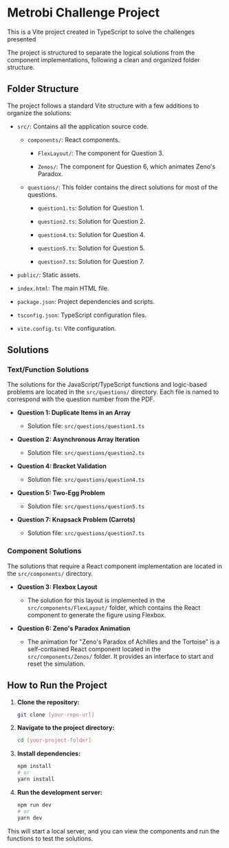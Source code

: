 # Metrobi Challenge Project

This is a Vite project created in TypeScript to solve the challenges presented

The project is structured to separate the logical solutions from the component implementations, following a clean and organized folder structure.

## Folder Structure

The project follows a standard Vite structure with a few additions to organize the solutions:

- `src/`: Contains all the application source code.

  - `components/`: React components.

    - `FlexLayout/`: The component for Question 3.

    - `Zenos/`: The component for Question 6, which animates Zeno's Paradox.

  - `questions/`: This folder contains the direct solutions for most of the questions.

    - `question1.ts`: Solution for Question 1.

    - `question2.ts`: Solution for Question 2.

    - `question4.ts`: Solution for Question 4.

    - `question5.ts`: Solution for Question 5.

    - `question7.ts`: Solution for Question 7.

- `public/`: Static assets.

- `index.html`: The main HTML file.

- `package.json`: Project dependencies and scripts.

- `tsconfig.json`: TypeScript configuration files.

- `vite.config.ts`: Vite configuration.

## Solutions

### Text/Function Solutions

The solutions for the JavaScript/TypeScript functions and logic-based problems are located in the `src/questions/` directory. Each file is named to correspond with the question number from the PDF.

- **Question 1: Duplicate Items in an Array**

  - Solution file: `src/questions/question1.ts`

- **Question 2: Asynchronous Array Iteration**

  - Solution file: `src/questions/question2.ts`

- **Question 4: Bracket Validation**

  - Solution file: `src/questions/question4.ts`

- **Question 5: Two-Egg Problem**

  - Solution file: `src/questions/question5.ts`

- **Question 7: Knapsack Problem (Carrots)**

  - Solution file: `src/questions/question7.ts`

### Component Solutions

The solutions that require a React component implementation are located in the `src/components/` directory.

- **Question 3: Flexbox Layout**

  - The solution for this layout is implemented in the `src/components/FlexLayout/` folder, which contains the React component to generate the figure using Flexbox.

- **Question 6: Zeno's Paradox Animation**

  - The animation for "Zeno's Paradox of Achilles and the Tortoise" is a self-contained React component located in the `src/components/Zenos/` folder. It provides an interface to start and reset the simulation.

## How to Run the Project

1. **Clone the repository:**

   ```bash
   git clone [your-repo-url]
   ```

2. **Navigate to the project directory:**

   ```bash
   cd [your-project-folder]
   ```

3. **Install dependencies:**

   ```bash
   npm install
   # or
   yarn install
   ```

4. **Run the development server:**

   ```bash
   npm run dev
   # or
   yarn dev
   ```

This will start a local server, and you can view the components and run the functions to test the solutions.
